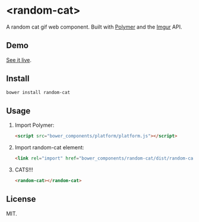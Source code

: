# &lt;random-cat&gt;

A random cat gif web component. Built with [Polymer](http://www.polymer-project.org/) and the [Imgur](http://imgur.com/) API.

## Demo

[See it live](http://jonotrujillo.com/random-cat/).

## Install
	
```sh
bower install random-cat
```

## Usage

1. Import Polymer:

	```html
	<script src="bower_components/platform/platform.js"></script>
	```

2. Import random-cat element:

	```html
	<link rel="import" href="bower_components/random-cat/dist/random-cat.html">
	```

3. CATS!!!

	```html
	<random-cat></random-cat>
	```
	
## License

MIT.
